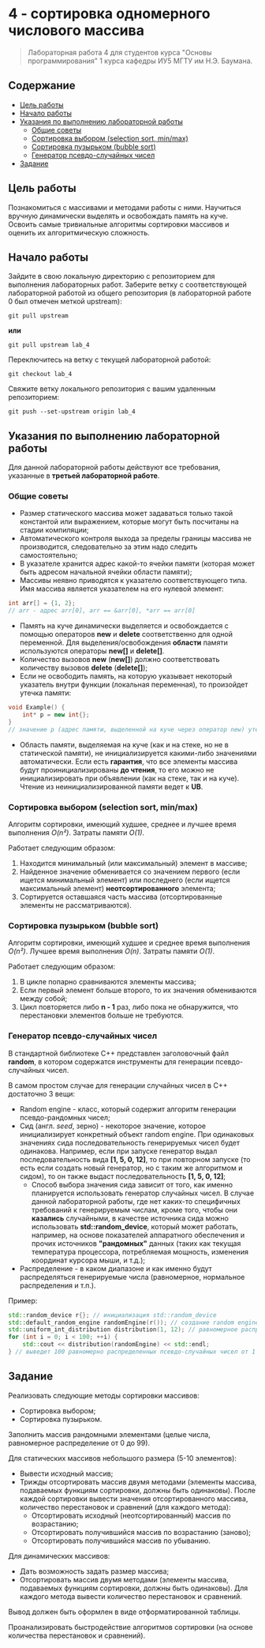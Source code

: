 # 4 - сортировка одномерного числового массива

> Лабораторная работа 4 для студентов курса "Основы программирования" 1 курса кафедры ИУ5 МГТУ им Н.Э. Баумана.

## Содержание

 - [Цель работы](#цель-работы)
 - [Начало работы](#начало-работы)
 - [Указания по выполнению лабораторной работы](#указания-по-выполнению-лабораторной-работы)
	 - [Общие советы](#общие-советы)
	 - [Сортировка выбором (selection sort, min/max)](#сортировка-выбором-selection-sort-minmax)
	 - [Сортировка пузырьком (bubble sort)](#сортировка-пузырьком-bubble-sort)
	 - [Генератор псевдо-случайных чисел](#генератор-псевдо-случайных-чисел)
 - [Задание](#задание)

## Цель работы

Познакомиться с массивами и методами работы с ними. Научиться вручную динамически выделять и освобождать память на куче. Освоить самые тривиальные алгоритмы сортировки массивов и оценить их алгоритмическую сложность.

## Начало работы

Зайдите в свою локальную директорию с репозиторием для выполнения лабораторных работ. Заберите ветку с соответствующей лабораторной работой из общего репозитория (в лабораторной работе 0 был отмечен меткой upstream):

```
git pull upstream
```

**или**

```
git pull upstream lab_4
```

Переключитесь на ветку с текущей лабораторной работой:

```
git checkout lab_4
```

Свяжите ветку локального репозитория с вашим удаленным репозиторием:

```
git push --set-upstream origin lab_4
```

## Указания по выполнению лабораторной работы

Для данной лабораторной работы действуют все требования, указанные в **третьей лабораторной работе**.

### Общие советы

 - Размер статического массива может задаваться только такой константой или выражением, которые могут быть посчитаны на стадии компиляции;
 - Автоматического контроля выхода за пределы границы массива не производится, следовательно за этим надо следить самостоятельно;
 - В указателе хранится адрес какой-то ячейки памяти (которая может быть адресом начальной ячейки области памяти);
 - Массивы неявно приводятся к указателю соответствующего типа. Имя массива является указателем на его нулевой элемент:

```cpp
int arr[] = {1, 2};
// arr - адрес arr[0], arr == &arr[0], *arr == arr[0]
```

 - Память на куче динамически выделяется и освобождается с помощью операторов **new** и **delete** соответственно для одной переменной. Для выделения/освобождения **области** памяти используются операторы **new[]** и **delete[]**.
 - Количество вызовов **new** (**new[]**) должно соответствовать количеству вызовов **delete** (**delete[]**);
 - Если не освободить память, на которую указывает некоторый указатель внутри функции (локальная переменная), то произойдет утечка памяти:

```cpp
void Example() {
    int* p = new int{};
}
// значение p (адрес памяти, выделенной на куче через оператор new) утеряно, память освободить невозможно -> утечка памяти
```

 - Область памяти, выделяемая на куче (как и на стеке, но не в статической памяти), не инициализируется какими-либо значениями автоматически. Если есть **гарантия**, что все элементы массива будут проинициализированы **до чтения**, то его можно не инициализировать при объявлении (как на стеке, так и на куче). Чтение из неинициализированной памяти ведет к **UB**.

### Сортировка выбором (selection sort, min/max)

Алгоритм сортировки, имеющий худшее, среднее и лучшее время выполнения *O(n²)*. Затраты памяти *O(1)*.

Работает следующим образом:

 1. Находится минимальный (или максимальный) элемент в массиве;
 2. Найденное значение обменивается со значением первого (если ищется минимальный элемент) или последнего (если ищется максимальный элемент) **неотсортированного** элемента;
 3. Сортируется оставшаяся часть массива (отсортированные элементы не рассматриваются).

### Сортировка пузырьком (bubble sort)

Алгоритм сортировки, имеющий худшее и среднее время выполнения *O(n²)*. Лучшее время выполнения *O(n)*. Затраты памяти *O(1)*.

Работает следующим образом:

 1. В цикле попарно сравниваются элементы массива;
 2. Если первый элемент больше второго, то их значения обмениваются между собой;
 3. Цикл повторяется либо **n - 1** раз, либо пока не обнаружится, что перестановки элементов больше не требуются.

### Генератор псевдо-случайных чисел

В стандартной библиотеке C++ представлен заголовочный файл **random**, в котором содержатся инструменты для генерации псевдо-случайных чисел.

В самом простом случае для генерации случайных чисел в C++ достаточно 3 вещи:

 - Random engine - класс, который содержит алгоритм генерации псевдо-рандомных чисел;
 - Сид (англ. *seed*, зерно) - некоторое значение, которое инициализирует конкретный объект random engine. При одинаковых значениях сида последовательность генерируемых чисел  будет одинакова. Например, если при запуске генератор выдал последовательность вида **[1, 5, 0, 12]**, то при повторном запуске (то есть если создать новый генератор, но с таким же алгоритмом и сидом), то он также выдаст последовательность **[1, 5, 0, 12]**;
	 - Способ выбора значения сида зависит от того, как именно планируется использовать генератор случайных чисел. В случае данной лабораторной работы, где нет каких-то специфичных требований к генерируемым числам, кроме того, чтобы они **казались** случайными, в качестве источника сида можно использовать **std::random_device**, который может работать, например, на основе показателей аппаратного обеспечения и прочих источников **"рандомных"** данных (таких как текущая температура процессора, потребляемая мощность, изменения координат курсора мыши, и т.д.);
 - Распределение - в каком диапазоне и как именно будут распределяться генерируемые числа (равномерное, нормальное распределения и т.п.).

Пример:

```cpp
std::random_device r{}; // инициализация std::random_device
std::default_random_engine randomEngine(r()); // создание random engine с сидом, сгенерированным r
std::uniform_int_distribution distribution(1, 12); // равномерное распределение от 1 до 12
for (int i = 0; i < 100; ++i) {
    std::cout << distribution(randomEngine) << std::endl;
} // выведет 100 равномерно распределенных псевдо-случайных чисел от 1 до 12
```

## Задание

Реализовать следующие методы сортировки массивов:

 - Сортировка выбором;
 - Сортировка пузырьком.

Заполнить массив рандомными элементами (целые числа, равномерное распределение от 0 до 99).

Для статических массивов небольшого размера (5-10 элементов):

 - Вывести исходный массив;
 - Трижды отсортировать массив двумя методами (элементы массива, подаваемых функциям сортировки, должны быть одинаковы). После каждой сортировки вывести значения отсортированного массива, количество перестановок и сравнений (для каждого метода):
	 - Отсортировать исходный (неотсортированный) массив по возрастанию;
	 - Отсортировать получившийся массив по возрастанию (заново);
	 - Отсортировать получившийся массив по убыванию.

Для динамических массивов:

 - Дать возможность задать размер массива;
 - Отсортировать массив двумя методами (элементы массива, подаваемых функциям сортировки, должны быть одинаковы). Для каждого метода вывести количество перестановок и сравнений.

Вывод должен быть оформлен в виде отформатированной таблицы.

Проанализировать быстродействие алгоритмов сортировки (на основе количества перестановок и сравнений).
